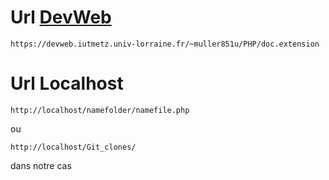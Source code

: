 # Url [DevWeb](https://devweb.iutmetz.univ-lorraine.fr)

```
https://devweb.iutmetz.univ-lorraine.fr/~muller851u/PHP/doc.extension
```

# Url Localhost
```
http://localhost/namefolder/namefile.php
```
ou
```
http://localhost/Git_clones/
```
dans notre cas
